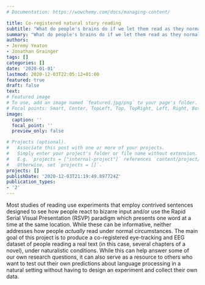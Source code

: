 ```yaml
---
# Documentation: https://wowchemy.com/docs/managing-content/

title: Co-registered natural story reading
subtitle: "What do people's brains do if we let them read as they normally would?"
summary: "What do people's brains do if we let them read as they normally would?"
authors:
- Jeremy Yeaton
- Jonathan Grainger
tags: []
categories: []
date: '2020-01-01'
lastmod: 2020-12-03T22:05:12+01:00
featured: true
draft: false
text:
# Featured image
# To use, add an image named `featured.jpg/png` to your page's folder.
# Focal points: Smart, Center, TopLeft, Top, TopRight, Left, Right, BottomLeft, Bottom, BottomRight.
image:
  caption: ''
  focal_point: ''
  preview_only: false

# Projects (optional).
#   Associate this post with one or more of your projects.
#   Simply enter your project's folder or file name without extension.
#   E.g. `projects = ["internal-project"]` references `content/project/deep-learning/index.md`.
#   Otherwise, set `projects = []`.
projects: []
publishDate: '2020-12-03T21:19:49.897724Z'
publication_types:
- '2'
---
```

Most studies of reading use experiments that employ contrived sentences designed to see how people react to bizarre input and/or use the Rapid Serial Visual Presentation (RSVP) paradigm which presents one word at a time at the same location. While these can be informative, neither addresses how people _actually_ read under normal circumstances. The main goal of this project is to produce a co-registered eye-tracking and EEG dataset of people reading a real text (in this case, several chapters of a novel), under naturalistic conditions. While this can help answer some of our own research questions, it can also serve as a resource to others who want to test out their own predictions about language processing in a natural setting without having to design an experiment and collect their own data.
